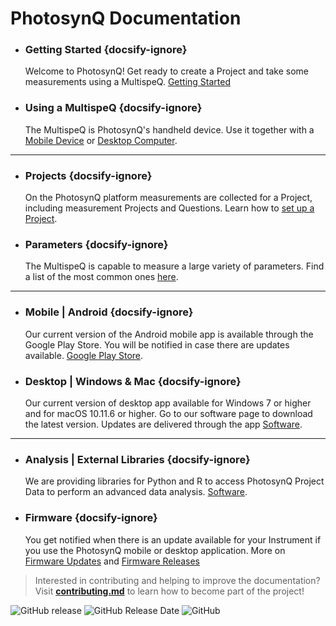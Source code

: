 # PhotosynQ Documentation

<!-- columns:2 -->

* ### Getting Started {docsify-ignore}
  Welcome to PhotosynQ! Get ready to create a Project and take some measurements using a MultispeQ. [Getting Started](/tutorials/getting-started)
* ### Using a MultispeQ {docsify-ignore}
  The MultispeQ is PhotosynQ's handheld device. Use it together with a [Mobile Device](/mobile-application/connect-an-instrument) or [Desktop Computer](/desktop-application/connect-an-instrument).

***

<!-- columns:2 -->

* ### Projects {docsify-ignore}
  On the PhotosynQ platform measurements are collected for a Project, including measurement Projects and Questions. Learn how to [set up a Project](tutorials/creating-a-project).
* ### Parameters {docsify-ignore}
  The MultispeQ is capable to measure a large variety of parameters. Find a list of the most common ones [here](/instruments/what-does-the-multispeq-measure).

***

<!-- columns:2 -->

* ### Mobile | Android {docsify-ignore}
  Our current version of the Android mobile app is available through the Google Play Store. You will be notified in case there are updates available. [Google Play Store](https://play.google.com/store/apps/details?id=org.photosynq.android.photosynq&hl=en).

* ### Desktop | Windows & Mac {docsify-ignore}
  Our current version of desktop app available for Windows 7 or higher and for macOS 10.11.6 or higher. Go to our software page to download the latest version. Updates are delivered through the app [Software](https://photosynq.org/software#desktop).

***

<!-- columns:2 -->

* ### Analysis | External Libraries {docsify-ignore}
  We are providing libraries for Python and R to access PhotosynQ Project Data to perform an advanced data analysis. [Software](https://photosynq.org/software#analysis).

* ### Firmware {docsify-ignore}
  You get notified when there is an update available for your Instrument if you use the PhotosynQ mobile or desktop application. More on [Firmware Updates](instruments/firmware-updates) and [Firmware Releases](https://github.com/Photosynq/MultispeQ-Firmware/releases)

> Interested in contributing and helping to improve the documentation? Visit **[contributing.md]** to learn how to become part of the project!

![GitHub release](https://img.shields.io/github/release/Photosynq/PhotosynQ-Documentation.svg?style=flat-square ":no-zoom") ![GitHub Release Date](https://img.shields.io/github/release-date/PhotosynQ/PhotosynQ-Documentation.svg?style=flat-square ":no-zoom") ![GitHub](https://img.shields.io/github/license/PhotosynQ/PhotosynQ-Documentation.svg?style=flat-square ":no-zoom")

[contributing.md]: https://github.com/Photosynq/PhotosynQ-Documentation/blob/master/contributing.md